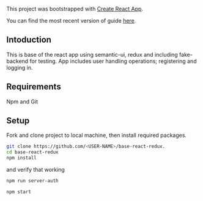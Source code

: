 This project was bootstrapped with [Create React App](https://github.com/facebookincubator/create-react-app).

You can find the most recent version of guide [here](https://github.com/facebookincubator/create-react-app/blob/master/packages/react-scripts/template/README.md).

## Intoduction

This is base of the react app using semantic-ui, redux and including fake-backend for testing. App includes user handling operations; registering and logging in.

## Requirements

Npm and Git

## Setup

Fork and clone project to local machine, then install required packages.

```sh
git clone https://github.com/<USER-NAME>/base-react-redux.
cd base-react-redux
npm install
```
and verify that working
````sh
npm run server-auth
````
````sh
npm start
````




